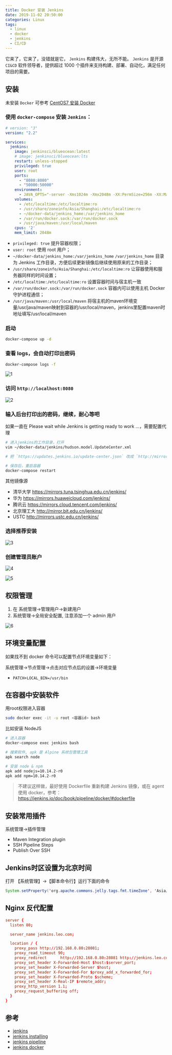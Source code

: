 ```yaml
---
title: Docker 安装 Jenkins
date: 2019-11-02 20:50:00
categories: Linux
tags:
  - linux
  - docker
  - jenkins
  - CI/CD
---
```


它来了，它来了，没错就是它， `Jenkins` 构建伟大，无所不能。 `Jenkins` 是开源 `CI&CD` 软件领导者，提供超过 1000 个插件来支持构建、部署、自动化，满足任何项目的需要。

<!--more-->

## 安装

未安装 `Docker` 可参考 [CentOS7 安装 Docker](https://xinlichao.cn/back-end/linux/linux-install-docker/#more)

### 使用 `docker-compose` 安装 `Jenkins`：

```yaml
# version: "3"
version: "2.2"

services:
  jenkins:
    image: jenkinsci/blueocean:latest
    # image: jenkinsci/blueocean:lts
    restart: unless-stopped
    privileged: true
    user: root
    ports:
      - "8080:8080"
      - "50000:50000"
    environment:
      - JAVA_OPTS="-server -Xms1024m -Xmx2048m -XX:PermSize=256m -XX:MaxPermSize=512m"
    volumes:
      - /etc/localtime:/etc/localtime:ro
      - /usr/share/zoneinfo/Asia/Shanghai:/etc/localtime:ro
      - ~/docker-data/jenkins_home:/var/jenkins_home
      - /var/run/docker.sock:/var/run/docker.sock
      - /usr/java/maven:/usr/local/maven
    cpus: '2'
    mem_limit: 2048m
```

- `privileged: true` 提升容器权限；
- `user: root` 使用 root 用户；
- `~/docker-data/jenkins_home:/var/jenkins_home` `/var/jenkins_home` 目录为 Jenkins 工作目录，方便后续更新镜像后继续使用原来的工作目录；
- `/usr/share/zoneinfo/Asia/Shanghai:/etc/localtime:ro` 让容器使用和服务器同样的时间设置；
- `/etc/localtime:/etc/localtime:ro` 设置容器时间与宿主机一致
- `/var/run/docker.sock:/var/run/docker.sock` 容器内可以使用主机 Docker 守护进程通信；
- `/usr/java/maven:/usr/local/maven` 将宿主机的maven环境变量/usr/java/maven映射到容器的/usr/local/maven，jenkins里配置maven时地址填写/usr/local/maven

### 启动

```bash
docker-compose up -d
```

### 查看 logs，会自动打印出密码

```bash
docker-compose logs -f
```

![1][1]

### 访问 `http://localhost:8080`

![2][2]

### 输入后台打印出的密码，继续，耐心等吧

如果一直在 Please wait while Jenkins is getting ready to work ...，需要配置代理

```bash
# 进入jenkins的工作目录，打开
vim ~/docker-data/jenkins/hudson.model.UpdateCenter.xml

# 把 `https://updates.jenkins.io/update-center.json` 改成 `http://mirror.xmission.com/jenkins/updates/update-center.json`

# 保存后，重启容器
docker-compose restart

```

其他镜像源

- 清华大学 https://mirrors.tuna.tsinghua.edu.cn/jenkins/
- 华为 https://mirrors.huaweicloud.com/jenkins/
- 腾讯云 https://mirrors.cloud.tencent.com/jenkins/
- 北京理工大 http://mirror.bit.edu.cn/jenkins/
- USTC http://mirrors.ustc.edu.cn/jenkins/

### 选择推荐安装

![3][3]

### 创建管理员账户

![4][4]

![5][5]

## 权限管理

1. 在 系统管理->管理用户->新建用户
2. 系统管理->全局安全配置, 注意添加一个 admin 用户

![6][6]

## 环境变量配置

如果找不到 docker 命令可以配置节点环境变量如下：

系统管理->节点管理->点击对应节点后的设置->环境变量

- `PATCH+LOCAL_BIN=/usr/bin`

## 在容器中安装软件

用root权限进入容器

```bash
sudo docker exec -it -u root <容器id> bash
```

比如安装 NodeJS

```bash
# 进入容器
docker-compose exec jenkins bash

# 搜索软件, apk 是 Alpine 系统包管理工具
apk search node

# 安装 node & npm
apk add nodejs=10.14.2-r0
apk add npm=10.14.2-r0

```

> 不建议这样做，最好使用 Dockerfile 重新构建 Jenkins 镜像，或在 agent 使用 docker，参考：https://jenkins.io/doc/book/pipeline/docker/#dockerfile

## 安装常用插件

系统管理->插件管理

- Maven Integration plugin
- SSH Pipeline Steps
- Publish Over SSH

## Jenkins时区设置为北京时间

打开 【系统管理】->【脚本命令行】运行下面的命令

```java
System.setProperty('org.apache.commons.jelly.tags.fmt.timeZone', 'Asia/Shanghai')
```

## Nginx 反代配置

```conf
server {
  listen 80;

  server_name jenkins.leo.com;

  location / {
    proxy_pass http://192.168.0.80:28081;
    proxy_read_timeout 90;
    proxy_redirect      http://192.168.0.80:28081 http://jenkins.leo.com;
    proxy_set_header X-Forwarded-Host $host:$server_port;
    proxy_set_header X-Forwarded-Server $host;
    proxy_set_header X-Forwarded-For $proxy_add_x_forwarded_for;
    proxy_set_header X-Forwarded-Proto $scheme;
    proxy_set_header X-Real-IP $remote_addr;
    proxy_http_version 1.1;
    proxy_request_buffering off;
  }
}
```

## 参考

- [jenkins](https://jenkins.io/zh/doc/)
- [jenkins installing](https://jenkins.io/zh/doc/book/installing/)
- [jenkins pipeline](https://jenkins.io/doc/pipeline/steps/workflow-basic-steps/)
- [jenkins docker](https://github.com/jenkinsci/docker)

[1]: /images/linux/docker-jenkins/1.jpg
[2]: /images/linux/docker-jenkins/2.jpg
[3]: /images/linux/docker-jenkins/3.jpg
[4]: /images/linux/docker-jenkins/4.jpg
[5]: /images/linux/docker-jenkins/5.jpg
[6]: /images/linux/docker-jenkins/6.jpg
